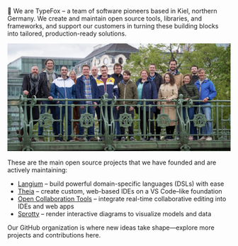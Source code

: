 👋 We are TypeFox – a team of software pioneers based in Kiel, northern Germany. We create and maintain open source tools, libraries, and frameworks, and support our customers in turning these building blocks into tailored, production-ready solutions.

![TypeFox Team](https://raw.githubusercontent.com/TypeFox/.github/main/profile/typefox-group-2023.jpg)

These are the main open source projects that we have founded and are actively maintaining:

 - [Langium](https://github.com/eclipse-langium/langium) – build powerful domain-specific languages (DSLs) with ease
 - [Theia](https://github.com/eclipse-theia/theia) – create custom, web-based IDEs on a VS Code–like foundation
 - [Open Collaboration Tools](https://www.open-collab.tools/) – integrate real-time collaborative editing into IDEs and web apps
 - [Sprotty](https://github.com/eclipse-sprotty/sprotty) – render interactive diagrams to visualize models and data

Our GitHub organization is where new ideas take shape—explore more projects and contributions here.
